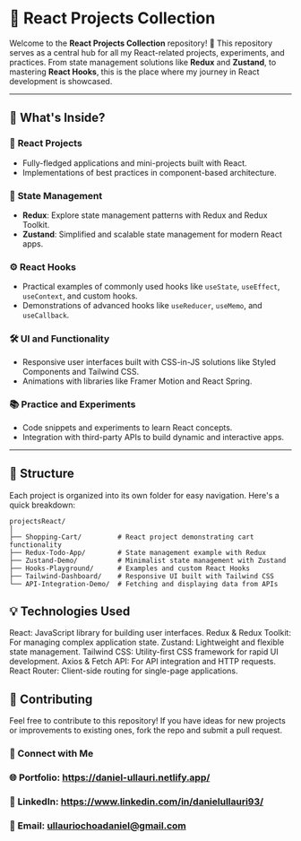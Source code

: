 # 📂 React Projects Collection

Welcome to the **React Projects Collection** repository! 🎉 This repository serves as a central hub for all my React-related projects, experiments, and practices. From state management solutions like **Redux** and **Zustand**, to mastering **React Hooks**, this is the place where my journey in React development is showcased.

---

## 🚀 **What's Inside?**

### 🌟 **React Projects**
- Fully-fledged applications and mini-projects built with React.
- Implementations of best practices in component-based architecture.

### 🔄 **State Management**
- **Redux**: Explore state management patterns with Redux and Redux Toolkit.
- **Zustand**: Simplified and scalable state management for modern React apps.

### ⚙️ **React Hooks**
- Practical examples of commonly used hooks like `useState`, `useEffect`, `useContext`, and custom hooks.
- Demonstrations of advanced hooks like `useReducer`, `useMemo`, and `useCallback`.

### 🛠️ **UI and Functionality**
- Responsive user interfaces built with CSS-in-JS solutions like Styled Components and Tailwind CSS.
- Animations with libraries like Framer Motion and React Spring.

### 📚 **Practice and Experiments**
- Code snippets and experiments to learn React concepts.
- Integration with third-party APIs to build dynamic and interactive apps.

---

## 📁 **Structure**

Each project is organized into its own folder for easy navigation. Here's a quick breakdown:

```plaintex
projectsReact/
│
├── Shopping-Cart/         # React project demonstrating cart functionality
├── Redux-Todo-App/        # State management example with Redux
├── Zustand-Demo/          # Minimalist state management with Zustand
├── Hooks-Playground/      # Examples and custom React Hooks
├── Tailwind-Dashboard/    # Responsive UI built with Tailwind CSS
└── API-Integration-Demo/  # Fetching and displaying data from APIs
```

## 💡 Technologies Used
React: JavaScript library for building user interfaces.
Redux & Redux Toolkit: For managing complex application state.
Zustand: Lightweight and flexible state management.
Tailwind CSS: Utility-first CSS framework for rapid UI development.
Axios & Fetch API: For API integration and HTTP requests.
React Router: Client-side routing for single-page applications.

## 🌟 Contributing
Feel free to contribute to this repository! If you have ideas for new projects or improvements to existing ones, fork the repo and submit a pull request.

### 🤝 Connect with Me
### 🌐 Portfolio: https://daniel-ullauri.netlify.app/
### 💼 LinkedIn: https://www.linkedin.com/in/danielullauri93/
### 📧 Email: ullauriochoadaniel@gmail.com


